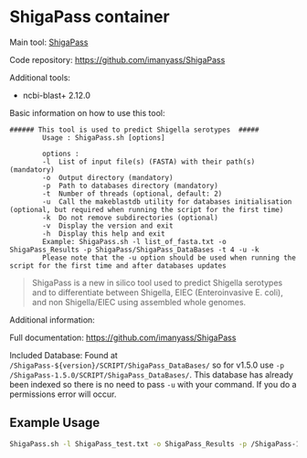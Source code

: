 # ShigaPass container

Main tool: [ShigaPass](https://github.com/imanyass/ShigaPass)
  
Code repository: https://github.com/imanyass/ShigaPass

Additional tools:

- ncbi-blast+ 2.12.0

Basic information on how to use this tool:

````
###### This tool is used to predict Shigella serotypes  #####
        Usage : ShigaPass.sh [options]
   
        options :
        -l	List of input file(s) (FASTA) with their path(s) (mandatory)
        -o	Output directory (mandatory)
        -p	Path to databases directory (mandatory)
        -t	Number of threads (optional, default: 2)
        -u	Call the makeblastdb utility for databases initialisation (optional, but required when running the script for the first time)
        -k	Do not remove subdirectories (optional)
       	-v	Display the version and exit
        -h	Display this help and exit
        Example: ShigaPass.sh -l list_of_fasta.txt -o ShigaPass_Results -p ShigaPass/ShigaPass_DataBases -t 4 -u -k
        Please note that the -u option should be used when running the script for the first time and after databases updates
````

> ShigaPass is a new in silico tool used to predict Shigella serotypes and to differentiate between Shigella, EIEC (Enteroinvasive E. coli), and non Shigella/EIEC using assembled whole genomes.

Additional information:

Full documentation: https://github.com/imanyass/ShigaPass

Included Database: Found at `/ShigaPass-${version}/SCRIPT/ShigaPass_DataBases/` so for v1.5.0 use `-p /ShigaPass-1.5.0/SCRIPT/ShigaPass_DataBases/`. This database has already been indexed so there is no need to pass `-u` with your command. If you do a permissions error will occur. 

## Example Usage

```bash
ShigaPass.sh -l ShigaPass_test.txt -o ShigaPass_Results -p /ShigaPass-1.5.0/SCRIPT/ShigaPass_DataBases/
```
